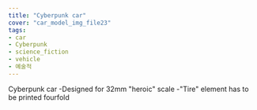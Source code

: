 ```yaml
---
title: "Cyberpunk car"
cover: "car_model_img_file23"
tags:
- car
- Cyberpunk
- science_fiction
- vehicle
- 예술적
---
```

Cyberpunk car
-Designed for 32mm "heroic" scale
-"Tire" element has to be printed fourfold
